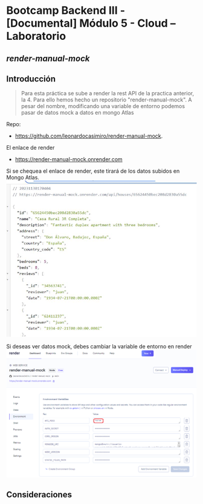 # Bootcamp Backend III - [Documental] Módulo 5 - Cloud – Laboratorio
## _render-manual-mock_
## Introducción

> Para esta práctica se sube a render la rest API de la practica anterior, la 4.
Para ello hemos hecho un repositorio "render-manual-mock". A pesar del nombre, modificando una variable de entorno podemos pasar de datos mock a datos en mongo Atlas

Repo:
- https://github.com/leonardocasimiro/render-manual-mock.

El enlace de render 
- https://render-manual-mock.onrender.com

Si se chequea el enlace de render, este tirará de los datos subidos en Mongo Atlas.
![Alt text](./img/get_by_id.JPG)


Si deseas ver datos mock, debes cambiar la variable de entorno en render
![Alt text](./img/image.png)

## Consideraciones

